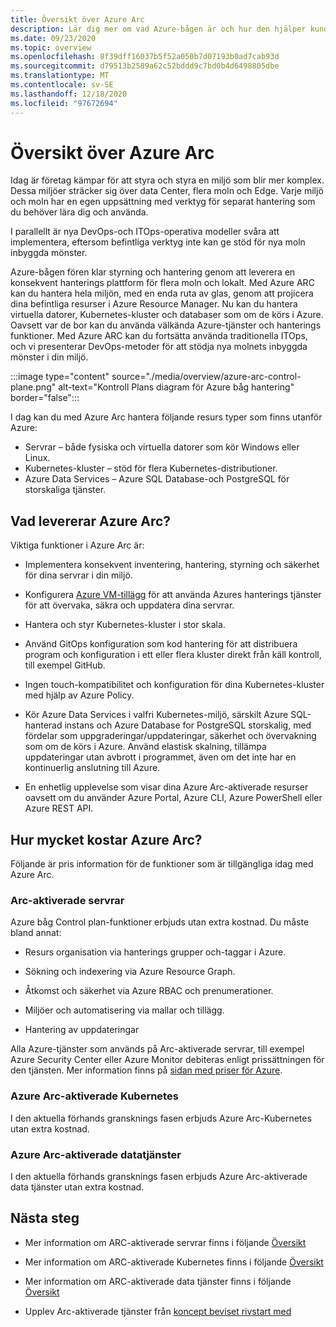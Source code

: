 ```yaml
---
title: Översikt över Azure Arc
description: Lär dig mer om vad Azure-bågen är och hur den hjälper kunderna att aktivera hantering och styrning av sina hybrid resurser med andra Azure-tjänster och-funktioner.
ms.date: 09/23/2020
ms.topic: overview
ms.openlocfilehash: 8f39dff16037b5f52a050b7d07193b0ad7cab93d
ms.sourcegitcommit: d79513b2589a62c52bddd9c7bd0b4d6498805dbe
ms.translationtype: MT
ms.contentlocale: sv-SE
ms.lasthandoff: 12/18/2020
ms.locfileid: "97672694"
---
```

# <a name="azure-arc-overview"></a>Översikt över Azure Arc

Idag är företag kämpar för att styra och styra en miljö som blir mer komplex. Dessa miljöer sträcker sig över data Center, flera moln och Edge. Varje miljö och moln har en egen uppsättning med verktyg för separat hantering som du behöver lära dig och använda.

I parallellt är nya DevOps-och ITOps-operativa modeller svåra att implementera, eftersom befintliga verktyg inte kan ge stöd för nya moln inbyggda mönster.

Azure-bågen fören klar styrning och hantering genom att leverera en konsekvent hanterings plattform för flera moln och lokalt. Med Azure ARC kan du hantera hela miljön, med en enda ruta av glas, genom att projicera dina befintliga resurser i Azure Resource Manager. Nu kan du hantera virtuella datorer, Kubernetes-kluster och databaser som om de körs i Azure. Oavsett var de bor kan du använda välkända Azure-tjänster och hanterings funktioner. Med Azure ARC kan du fortsätta använda traditionella ITOps, och vi presenterar DevOps-metoder för att stödja nya molnets inbyggda mönster i din miljö.

:::image type="content" source="./media/overview/azure-arc-control-plane.png" alt-text="Kontroll Plans diagram för Azure båg hantering" border="false":::

I dag kan du med Azure Arc hantera följande resurs typer som finns utanför Azure:

* Servrar – både fysiska och virtuella datorer som kör Windows eller Linux.
* Kubernetes-kluster – stöd för flera Kubernetes-distributioner.
* Azure Data Services – Azure SQL Database-och PostgreSQL för storskaliga tjänster.

## <a name="what-does-azure-arc-deliver"></a>Vad levererar Azure Arc?

Viktiga funktioner i Azure Arc är:

* Implementera konsekvent inventering, hantering, styrning och säkerhet för dina servrar i din miljö.

* Konfigurera [Azure VM-tillägg](./servers/manage-vm-extensions.md) för att använda Azures hanterings tjänster för att övervaka, säkra och uppdatera dina servrar.

* Hantera och styr Kubernetes-kluster i stor skala.

* Använd GitOps konfiguration som kod hantering för att distribuera program och konfiguration i ett eller flera kluster direkt från käll kontroll, till exempel GitHub.

* Ingen touch-kompatibilitet och konfiguration för dina Kubernetes-kluster med hjälp av Azure Policy.

* Kör Azure Data Services i valfri Kubernetes-miljö, särskilt Azure SQL-hanterad instans och Azure Database for PostgreSQL storskalig, med fördelar som uppgraderingar/uppdateringar, säkerhet och övervakning som om de körs i Azure. Använd elastisk skalning, tillämpa uppdateringar utan avbrott i programmet, även om det inte har en kontinuerlig anslutning till Azure.

* En enhetlig upplevelse som visar dina Azure Arc-aktiverade resurser oavsett om du använder Azure Portal, Azure CLI, Azure PowerShell eller Azure REST API.

## <a name="how-much-does-azure-arc-cost"></a>Hur mycket kostar Azure Arc?

Följande är pris information för de funktioner som är tillgängliga idag med Azure Arc.

### <a name="arc-enabled-servers"></a>Arc-aktiverade servrar

Azure båg Control plan-funktioner erbjuds utan extra kostnad. Du måste bland annat:

* Resurs organisation via hanterings grupper och-taggar i Azure.

* Sökning och indexering via Azure Resource Graph.

* Åtkomst och säkerhet via Azure RBAC och prenumerationer.

* Miljöer och automatisering via mallar och tillägg.

* Hantering av uppdateringar

Alla Azure-tjänster som används på Arc-aktiverade servrar, till exempel Azure Security Center eller Azure Monitor debiteras enligt prissättningen för den tjänsten. Mer information finns på [sidan med priser för Azure](https://azure.microsoft.com/pricing/).

### <a name="azure-arc-enabled-kubernetes"></a>Azure Arc-aktiverade Kubernetes

I den aktuella förhands gransknings fasen erbjuds Azure Arc-Kubernetes utan extra kostnad.

### <a name="azure-arc-enabled-data-services"></a>Azure Arc-aktiverade datatjänster

I den aktuella förhands gransknings fasen erbjuds Azure Arc-aktiverade data tjänster utan extra kostnad.

## <a name="next-steps"></a>Nästa steg

* Mer information om ARC-aktiverade servrar finns i följande [Översikt](./servers/overview.md)

* Mer information om ARC-aktiverade Kubernetes finns i följande [Översikt](./kubernetes/overview.md)

* Mer information om ARC-aktiverade data tjänster finns i följande [Översikt](https://azure.microsoft.com/services/azure-arc/hybrid-data-services/)

* Upplev Arc-aktiverade tjänster från [koncept beviset rivstart med](https://azurearcjumpstart.io/azure_arc_jumpstart/)
